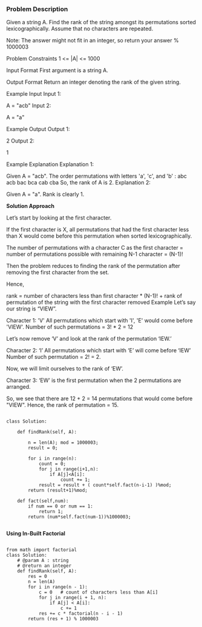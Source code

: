 ### Problem Description

Given a string A. Find the rank of the string amongst its permutations sorted lexicographically.
Assume that no characters are repeated.

Note: The answer might not fit in an integer, so return your answer % 1000003



Problem Constraints
1 <= |A| <= 1000



Input Format
First argument is a string A.



Output Format
Return an integer denoting the rank of the given string.



Example Input
Input 1:

A = "acb"
Input 2:

A = "a"


Example Output
Output 1:

2
Output 2:

1


Example Explanation
Explanation 1:

Given A = "acb".
The order permutations with letters 'a', 'c', and 'b' : 
abc
acb
bac
bca
cab
cba
So, the rank of A is 2.
Explanation 2:

Given A = "a".
Rank is clearly 1.


**Solution Approach**

Let’s start by looking at the first character.

If the first character is X, all permutations that had the first character less than X would come before this permutation when sorted lexicographically.

The number of permutations with a character C as the first character = number of permutations possible with remaining N-1 character = (N-1)!

Then the problem reduces to finding the rank of the permutation after removing the first character from the set.

Hence,

rank = number of characters less than first character * (N-1)! + rank of permutation of the string with the first character removed
Example
Let’s say our string is “VIEW”.

Character 1: 'V'
All permutations which start with 'I', 'E' would come before 'VIEW'.
Number of such permutations = 3! * 2 = 12

Let’s now remove ‘V’ and look at the rank of the permutation ‘IEW.’

Character 2: ‘I’
All permutations which start with ‘E’ will come before ‘IEW’
Number of such permutation = 2! = 2.

Now, we will limit ourselves to the rank of ‘EW’.

Character 3:
‘EW’ is the first permutation when the 2 permutations are arranged.

So, we see that there are 12 + 2 = 14 permutations that would come before "VIEW".
Hence, the rank of permutation = 15.


```

class Solution:

	def findRank(self, A):

		n = len(A); mod = 1000003;
		result = 0;

		for i in range(n):
			count = 0;
			for j in range(i+1,n):
				if A[j]<A[i]:
					count += 1;
			result = result + ( count*self.fact(n-i-1) )%mod;
		return (result+1)%mod;

	def fact(self,num):
		if num == 0 or num == 1:
			return 1;
		return (num*self.fact(num-1))%1000003;


```

**Using In-Built Factorial**


```

from math import factorial
class Solution:
    # @param A : string
    # @return an integer
    def findRank(self, A):
        res = 0
        n = len(A)
        for i in range(n - 1):
            c = 0   # count of characters less than A[i]
            for j in range(i + 1, n):
                if A[j] < A[i]:
                    c += 1
            res += c * factorial(n - i - 1)
        return (res + 1) % 1000003
        

```
